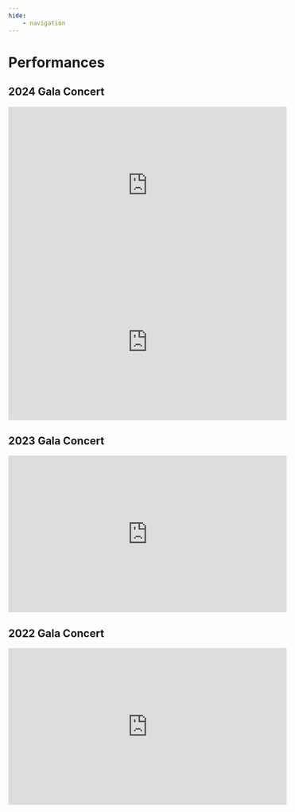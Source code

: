 ```yaml
---
hide:
    - navigation
---
```


# Performances

## 2024 Gala Concert

<iframe width="560" height="315" src="https://www.youtube.com/embed/rRXSWX4jjC8?si=RRiNoEPGBKT0nfYe&amp;start=1276&end=1380" title="YouTube video player" frameborder="0" allow="accelerometer; autoplay; clipboard-write; encrypted-media; gyroscope; picture-in-picture; web-share" referrerpolicy="strict-origin-when-cross-origin" allowfullscreen></iframe>

<iframe width="560" height="315" src="https://www.youtube.com/embed/rRXSWX4jjC8?si=qMeTg3DBlJ1qM-8x&amp;start=1491&end=1616" title="YouTube video player" frameborder="0" allow="accelerometer; autoplay; clipboard-write; encrypted-media; gyroscope; picture-in-picture; web-share" referrerpolicy="strict-origin-when-cross-origin" allowfullscreen></iframe>

## 2023 Gala Concert

<iframe width="560" height="315" src="https://www.youtube.com/embed/ofxyxAeDKiA?si=PjM09xnDBUfHhgxn&amp;start=1237&end=1370" title="YouTube video player" frameborder="0" allow="accelerometer; autoplay; clipboard-write; encrypted-media; gyroscope; picture-in-picture; web-share" referrerpolicy="strict-origin-when-cross-origin" allowfullscreen></iframe>

## 2022 Gala Concert

<iframe width="560" height="315" src="https://www.youtube.com/embed/wnCU8uiCepg?si=7V3zIJd46TovyLmO&amp;start=208&end=383" title="YouTube video player" frameborder="0" allow="accelerometer; autoplay; clipboard-write; encrypted-media; gyroscope; picture-in-picture; web-share" referrerpolicy="strict-origin-when-cross-origin" allowfullscreen></iframe>
